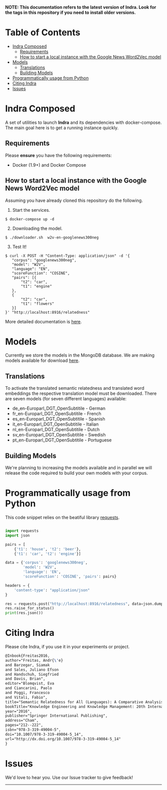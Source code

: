 
__NOTE: This documentation refers to the latest version of Indra. Look for the tags in this repository if you need to install older versions.__

Table of Contents
=================

   * [Indra Composed](#indra-composed)
      * [Requirements](#requirements)
      * [How to start a local instance with the Google News Word2Vec model](#how-to-start-a-local-instance-with-the-google-news-word2vec-model)
   * [Models](#models)
      * [Translations](#translations)
      * [Building Models](#building-models)
   * [Programmatically usage from Python](#programmatically-usage-from-python)
   * [Citing Indra](#citing-indra)
   * [Issues](#issues)


# Indra Composed

A set of utilities to launch __Indra__ and its dependencies with docker-compose. The main goal here is to get a running instance quickly.

## Requirements

Please __ensure__ you have the following requirements:

 * Docker (1.9+) and Docker Compose
 
## How to start a local instance with the Google News Word2Vec model

Assuming you have already cloned this repository do the following.

 1. Start the services.
 
 ```$ docker-compose up -d```


 2. Downloading the model.
 
 ```$ ./downloader.sh  w2v-en-googlenews300neg```
 
 
 3. Test It!
 
 ```
 $ curl -X POST -H "Content-Type: application/json" -d '{
	"corpus": "googlenews300neg",
	"model": "W2V",
	"language": "EN",
	"scoreFunction": "COSINE",
	"pairs": [{
		"t2": "car",
		"t1": "engine"
	},
	{
		"t2": "car",
		"t1": "flowers"
	}]
}' "http://localhost:8916/relatedness"
```

More detailed documentation is [here](https://github.com/Lambda-3/Indra).

# Models

Currently we store the models in the MongoDB database. We are making models available for download [here](http://data.lambda3.org/indra/dumps).

## Translations

To activate the translated semantic relatedness and translated word embeddings the respective translation model must be downloaded. There are seven models (for seven different languages) available:

* de\_en-Europarl\_DGT\_OpenSubtitile - German
* fr\_en-Europarl\_DGT\_OpenSubtitile - French
* es\_en-Europarl\_DGT\_OpenSubtitile - Spanish
* it\_en-Europarl\_DGT\_OpenSubtitile - Italian
* nl\_en-Europarl\_DGT\_OpenSubtitile - Dutch
* sv\_en-Europarl\_DGT\_OpenSubtitile - Swedish
* pt\_en-Europarl\_DGT\_OpenSubtitile - Portuguese

## Building Models

We're planning to increasing the models available and in parallel we will release the code required to build your own models with your corpus.

# Programmatically usage from Python

This code snippet relies on the beatiful library [requests](https://github.com/kennethreitz/requests).

```python

import requests
import json

pairs = [
    {'t1': 'house', 't2': 'beer'},
    {'t1': 'car', 't2': 'engine'}]

data = {'corpus': 'googlenews300neg',
        'model': 'W2V',
        'language': 'EN',
        'scoreFunction': 'COSINE', 'pairs': pairs}

headers = {
    'content-type': "application/json"
}

res = requests.post("http://localhost:8916/relatedness", data=json.dumps(data), headers=headers)
res.raise_for_status()
print(res.json())
```

# Citing Indra

Please cite Indra, if you use it in your experiments or project.
```latex
@Inbook{Freitas2016,
author="Freitas, Andr{\'e}
and Barzegar, Siamak
and Sales, Juliano Efson
and Handschuh, Siegfried
and Davis, Brian",
editor="Blomqvist, Eva
and Ciancarini, Paolo
and Poggi, Francesco
and Vitali, Fabio",
title="Semantic Relatedness for All (Languages): A Comparative Analysis of Multilingual Semantic Relatedness Using Machine Translation",
bookTitle="Knowledge Engineering and Knowledge Management: 20th International Conference, EKAW 2016, Bologna, Italy, November 19-23, 2016, Proceedings",
year="2016",
publisher="Springer International Publishing",
address="Cham",
pages="212--222",
isbn="978-3-319-49004-5",
doi="10.1007/978-3-319-49004-5_14",
url="http://dx.doi.org/10.1007/978-3-319-49004-5_14"
}
```

# Issues

We'd love to hear you. Use our Issue tracker to give feedback!

---

